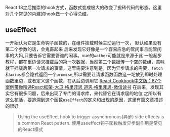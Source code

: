React 18之后推崇的hook方式，函数式变成极大的改变了搬砖代码的形态。这里对几个常见的内建的hook做一个心得总结。
## useEffect
一开始认为它是生命钩子函数的，在组件挂载时候主动运行一次，
默认如果没有第二个参数的话，会鬼畜起来
后来发现它好像是一个容易应急的管闲事且能管闲事的大妈,只要告诉它需要管谁的闲事。vue的`wather`可能就是来源于此
一般起步教程，都在里边请求挂载后的第一次数据，当然第二个数据传一个空的数组，意味就干挂载后第一次请求的事情，这里需要注意到是，因为异步请求的需要，`fetch`和`axios`都会隐式返回一个`promise`,所以需要让请求函数函数这一坨放到即时处理函数里边，或者定义这个函数，在从后边调用它
[React Cookbook中文版：87个案例带你精通React框架-大卫·格里菲思 道恩·格里菲思-微信读书](https://weread.qq.com/web/reader/8c432530813ab7f0dg018da4k17e328b022b17e62166fad4?)
在后来，发现其实它有很多问题，后来出现了专门的请求库，来代替它在请求届的地位
之所以有这么花活，要追溯到这个函数`useEffect`的定义和出现的原因，这里有篇文章描述的很好
>Using the useEffect hook to trigger asynchronous(异步) side effects is a common React pattern.
使用useeffect钩子函数触发异步副作用是常见的React模式